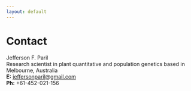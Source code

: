 ```yaml
---
layout: default
---
```


# Contact

Jefferson F. Paril\
Research scientist in plant quantitative and population genetics based in Melbourne, Australia\
**E:** <jeffersonparil@gmail.com>\
**Ph:** +61-452-021-156

